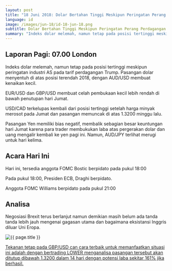 ```yaml
---
layout: post
title: "18 Juni 2018: Dolar Bertahan Tinggi Meskipun Peringatan Perang Perdagangan"
language: id
image: /images/jun-18/id-18-jun-18.png
subtitle: Dolar Bertahan Tinggi Meskipun Peringatan Perang Perdagangan
summary: "Indeks dolar melemah, namun tetap pada posisi tertinggi meskipun peringatan industri AS pada tarif perdagangan Trump. Pasangan dolar menyentuh di atas posisi terendah 2018, dengan AUD/USD membuat kenaikan kecil."
---
```

## Laporan Pagi: 07.00 London

Indeks dolar melemah, namun tetap pada posisi tertinggi meskipun peringatan industri AS pada tarif perdagangan Trump. Pasangan dolar menyentuh di atas posisi terendah 2018, dengan AUD/USD membuat kenaikan kecil.

EUR/USD dan GBP/USD membuat celah pembukaan kecil lebih rendah di bawah penutupan hari Jumat.

USD/CAD terkelupas kembali dari posisi tertinggi setelah harga minyak merosot pada Jumat dan pasangan memuncak di atas 1.3200 minggu lalu.

Pasangan Yen memiliki bias negatif, membalik sebagian besar keuntungan hari Jumat karena para trader membukukan laba atas pergerakan dolar dan uang mengalir kembali ke yen pagi ini. Namun, AUD/JPY terlihat merugi untuk hari kelima.

## Acara Hari Ini

Hari ini, tersedia anggota FOMC Bostic berpidato pada pukul 18:00

Pada pukul 18:00, Presiden ECB, Draghi berpidato.

Anggota FOMC Williams berpidato pada pukul 21:00

## Analisa

Negosiasi Brexit terus berlanjut namun demikian masih belum ada tanda tanda lebih jauh mengenai gagasan utama dan bagaimana eksistansi Inggris diluar Uni Eropa.

<img src="{{ site.url }}/images/jun-18/id-18-jun-18.png" alt="{{ page.title }}" title="{{ page.title }}">

<a href="%LINK%%currency=USD&market=forex&underlying=frxGBPUSD&formname=higherlower&duration_amount=14&duration_units=d&amount=10&amount_type=stake&expiry_type=duration&barrier=1.3200" target="_blank" rel="noopener noreferrer nofollow">Tekanan tetap pada GBP/USD can cara terbaik untuk memanfaatkan situasi ini adalah dengan bertrading LOWER menganalisa pasangan tersebut akan ditutup dibawah 1.3200 dalam 14 hari dengan potensi laba sekitar 161% jika berhasil.</a>
